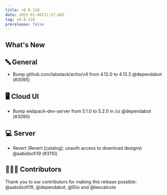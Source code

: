 ```yaml
---
title: v0.8.118
date: 2025-01-06T11:57:48Z
tag: v0.8.118
prerelease: false
---
```


## What's New
## 🔤 General
- Bump github.com/labstack/echo/v4 from 4.12.0 to 4.13.3 @dependabot (#3095)

## 🖥 Cloud UI

- Bump webpack-dev-server from 5.1.0 to 5.2.0 in /ui @dependabot (#3090)

## 💻 Server

- Revert \Revert \[catalog]: unauth access to download designs\ @aabidsofi19 (#3110)

## 👨🏽‍💻 Contributors

Thank you to our contributors for making this release possible:
@aabidsofi19, @dependabot, @l5io and @leecalcote

